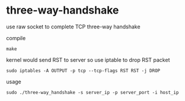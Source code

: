 # three-way-handshake
use raw socket to complete TCP three-way handshake

compile
```
make
```

kernel would send RST to server so use iptable to drop RST packet
```
sudo iptables -A OUTPUT -p tcp --tcp-flags RST RST -j DROP
```

usage
```
sudo ./three-way_handshake -s server_ip -p server_port -i host_ip
```
